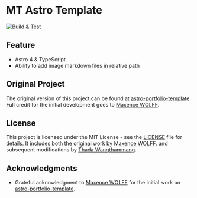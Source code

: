 # MT Astro Template

[![Build & Test](https://github.com/mildronize/mildronize.github.io/actions/workflows/ci-check.yaml/badge.svg)](https://github.com/mildronize/mildronize.github.io/actions/workflows/ci-check.yaml)

## Feature
- Astro 4 & TypeScript
- Ability to add image markdown files in relative path

## Original Project

The original version of this project can be found at [astro-portfolio-template](https://github.com/MaeWolff/astro-portfolio-template). Full credit for the initial development goes to [Maxence WOLFF](https://github.com/MaeWolff).

## License

This project is licensed under the MIT License - see the [LICENSE](LICENSE) file for details. It includes both the original work by [Maxence WOLFF](https://github.com/MaeWolff). and subsequent modifications by [Thada Wangthammang](https://github.com/mildronize).

## Acknowledgments

- Grateful acknowledgment to [Maxence WOLFF](https://github.com/MaeWolff) for the initial work on [astro-portfolio-template](https://github.com/MaeWolff/astro-portfolio-template).

